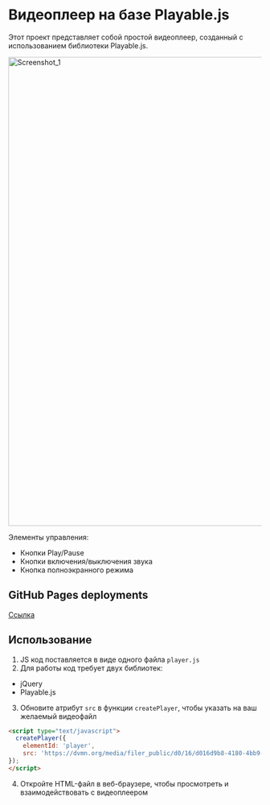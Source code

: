 # Видеоплеер на базе Playable.js

Этот проект представляет собой простой видеоплеер, созданный с использованием библиотеки Playable.js.

<img width="1000" height="932" alt="Screenshot_1" src="https://github.com/user-attachments/assets/a1f500c0-1a17-417c-bfe5-5dd78c68bd12" />


Элементы управления:
- Кнопки Play/Pause
- Кнопки включения/выключения звука
- Кнопка полноэкранного режима

## GitHub Pages deployments

[Ссылка](https://yanix2x2.github.io/player-layout/)

## Использование
1. JS код поставляется в виде одного файла `player.js`
2. Для работы код требует двух библиотек:
- jQuery 
- Playable.js
3. Обновите атрибут `src` в функции `createPlayer`, чтобы указать на ваш желаемый видеофайл
```html
<script type="text/javascript">
  createPlayer({
    elementId: 'player',
    src: 'https://dvmn.org/media/filer_public/d0/16/d016d9b8-4180-4bb9-ad83-0241f61627b8/samsung_demo_-_alive_in_color.mp4'
});
</script>
```
4. Откройте HTML-файл в веб-браузере, чтобы просмотреть и взаимодействовать с видеоплеером

